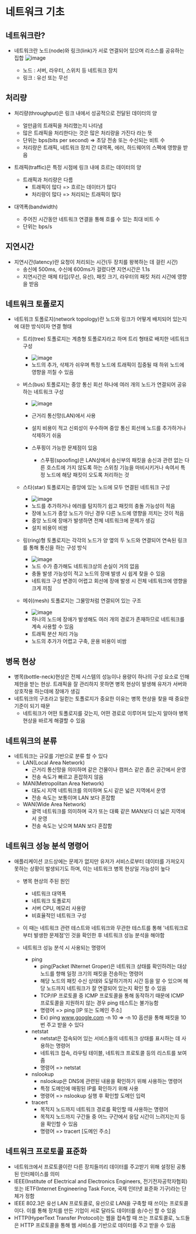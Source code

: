 # 네트워크 기초

## 네트워크란?
- 네트워크란 노드(node)와 링크(link)가 서로 연결되어 있으며 리소스를 공유하는 집합 ![image](https://github.com/BBOMS9105/CS/assets/124663932/46163e66-ae88-49b5-931b-7dd0242007dc)

  - 노드 : 서버, 라우터, 스위치 등 네트워크 장치
  - 링크 : 유선 또는 무선


## 처리량
- 처리량(throughput)은 링크 내에서 성공적으로 전달된 데이터의 양
  - 얼만큼의 트래픽을 처리했는지 나타냄
  - 많은 트래픽을 처리한다는 것은 많은 처리량을 가진다 라는 뜻
  - 단위는 bps(bits per second) => 초당 전송 또는 수신되는 비트 수
  - 처리량은 트래픽, 네트워크 장치 간 대역폭, 에러, 하드웨어의 스펙에 영향을 받음

- 트래픽(traffic)은 특정 시점에 링크 내에 흐르는 데이터의 양
  - 트래픽과 처리량은 다름
    - 트래픽이 많다 => 흐르는 데이터가 많다
    - 처리량이 많다 => 처리되는 트래픽이 많다

- 대역폭(bandwidth)
  - 주어진 시간동안 네트워크 연결을 통해 흐를 수 있는 최대 비트 수
  - 단위는 bps/s

## 지연시간
- 지연시간(latency)란 요청이 처리되는 시간(두 장치를 왕복하는 데 걸린 시간)
  - 송신에 500ms, 수신에 600ms가 걸렸다면 지연시간은 1.1s
  - 지연시간은 매체 타입(무선, 유선), 패킷 크기, 라우터의 패킷 처리 시간에 영향을 받음
 
## 네트워크 토폴로지
- 네트워크 토폴로지(network topology)란 노드와 링크가 어떻게 배치되어 있는지에 대한 방식이자 연결 형태
  - 트리(tree) 토폴로지는 계층형 토폴로지라고 하며 트리 형태로 배치한 네트워크 구성
    - ![image](https://github.com/BBOMS9105/CS/assets/124663932/53555d15-7e10-4652-aac6-fcc236ae2f25)
    - 노드의 추가, 삭제가 쉬우며 특정 노드에 트래픽이 집중될 때 하위 노드에 영향을 끼칠 수 있음

  - 버스(bus) 토폴로지는 중앙 통신 회선 하나에 여러 개의 노드가 연결되어 공유하는 네트워크 구성
    - ![image](https://github.com/BBOMS9105/CS/assets/124663932/22c0e7e0-af36-41e9-96dc-346f90389880)

    - 근거리 통신망(LAN)에서 사용
    - 설치 비용이 적고 신뢰성이 우수하며 중앙 통신 회선에 노드를 추가하거나 삭제하기 쉬움
    - 스푸핑이 가능한 문제점이 있음
      - 스푸핑(spoofing)은 LAN상에서 송신부의 패킷을 송신과 관련 없는 다른 호스트에 가지 않도록 하는 스위칭 기능을 마비시키거나 속여서 특정 노드에 해당 패킷이 오도록 처리하는 것

  - 스타(star) 토폴로지는 중앙에 있는 노드에 모두 연결된 네트워크 구성
    - ![image](https://github.com/BBOMS9105/CS/assets/124663932/1aa9850d-f098-4919-8e75-1e28fb7ef224)
    - 노드를 추가하거나 에러를 탐지하기 쉽고 패킷의 충돌 가능성이 적음
    - 장애 노드가 중앙 노드가 아닌 경우 다른 노드에 영향을 끼치는 것이 적음
    - 중앙 노드에 장애가 발생하면 전체 네트워크에 문제가 생김
    - 설치 비용이 비쌈

  - 링(ring)형 토폴로지는 각각의 노드가 양 옆의 두 노드와 연결되어 연속된 링크를 통해 통신을 하는 구성 방식
    - ![image](https://github.com/BBOMS9105/CS/assets/124663932/f84d5e36-8054-42af-bc26-480ac0e72928)
    - 노드 수가 증가해도 네트워크상의 손실이 거의 없음
    - 충돌 발생 가능성이 적고 노드의 장애 발생 시 쉽게 찾을 수 있음
    - 네트워크 구성 변경이 어렵고 회선에 장애 발생 시 전체 네트워크에 영향을 크게 끼침
    
  - 메쉬(mesh) 토폴로지는 그물망처럼 연결되어 있는 구조
    - ![image](https://github.com/BBOMS9105/CS/assets/124663932/3a2375dc-7626-47c3-a23c-2ca5a94b9252)
    - 하나의 노드에 장애가 발생해도 여러 개의 경로가 존재하므로 네트워크를 계속 사용할 수 있음
    - 트래픽 분산 처리 가능
    - 노드의 추가가 어렵고 구축, 운용 비용이 비쌈

## 병목 현상
- 병목(bottle-neck)현상은 전체 시스템의 성능이나 용량이 하나의 구성 요소로 인해 제한을 받는 현상. 트래픽을 잘 관리하지 못하면 병목 현상이 발생해 유저가 서버와 상호작용 하는데에 장애가 생김
- 네트워크의 구조라고 일컫는 토폴로지가 중요한 이유는 병목 현상을 찾을 때 중요한 기준이 되기 때문
  - 네트워크가 어떤 토폴로지를 갖는지, 어떤 경로로 이루어져 있는지 알아야 병목 현상을 바르게 해결할 수 있음

## 네트워크의 분류
- 네트워크는 규모를 기반으로 분류 할 수 있다
  - LAN(Local Area Network)
    - 근거리 통신망을 의미하며 같은 건물이나 캠퍼스 같은 좁은 공간에서 운영
    - 전송 속도가 빠르고 혼잡하지 않음
  - MAN(Metropolitan Area Network)
    - 대도시 지역 네트워크를 의미하며 도시 같은 넓은 지역에서 운영
    - 전송 속도는 보통이며 LAN 보다 혼잡함
  - WAN(Wide Area Network)
    - 광역 네트워크를 의미하며 국가 또는 대륙 같은 MAN보다 더 넓은 지역에서 운영
    - 전송 속도는 낮으며 MAN 보다 혼잡함

## 네트워크 성능 분석 명령어
- 애플리케이션 코드상에는 문제가 없지만 유저가 서비스로부터 데이터를 가져오지 못하는 상황이 발생되기도 하며, 이는 네트워크 병목 현상일 가능성이 높다
  - 병목 현상의 주된 원인
    - 네트워크 대역폭
    - 네트워크 토폴로지
    - 서버 CPU, 메모리 사용량
    - 비효율적인 네트워크 구성
  - 이 때는 네트워크 관련 테스트와 네트워크와 무관한 테스트를 통해 '네트워크로부터 발생한 문제점'인 것을 확인한 후 네트워크 성능 분석을 해야함
   
  - 네트워크 성능 분석 시 사용되는 명령어
    - ping
      - ping(Packet INternet Groper)은 네트워크 상태를 확인하려는 대상 노드를 향해 일정 크기의 패킷을 전송하는 명령어
      - 해당 노드의 패킷 수신 상태와 도달하기까지 시간 등을 알 수 있으며 해당 노드까지 네트워크가 잘 연결되어 있는지 확인 할 수 있음
      - TCP/IP 프로토콜 중 ICMP 프로토콜을 통해 동작하기 때문에 ICMP 프로토콜을 지원하지 않는 경우 ping 테스트는 불가능함
      - 명령어 => ping [IP 또는 도메인 주소]
      - Ex) ping www.google.com -n 10 => -n 10 옵션을 통해 패킷을 10번 주고 받을 수 있다
    - netstat
      - netstat은 접속되어 있는 서비스들의 네트워크 상태를 표시하는 데 사용하는 명령어
      - 네트워크 접속, 라우팅 테이블, 네트워크 프로토콜 등의 리스트를 보여줌
      - 명령어 => netstat
    - nslookup
      - nslookup은 DNS에 관련된 내용을 확인하기 위해 사용하는 명령어
      - 특정 도메인에 매핑된 IP를 확인하기 위해 사용
      - 명령어 => nslookup 실행 후 확인할 도메인 입력
    - tracert
      - 목적지 노드까지 네트워크 경로를 확인할 때 사용하는 명령어
      - 목적지 노드까지 구간들 중 어느 구간에서 응답 시간이 느려지는지 등을 확인할 수 있음
      - 명령어 => tracert [도메인 주소]

## 네트워크 프로토콜 표준화
- 네트워크에서 프로토콜이란 다른 장치들끼리 데이터를 주고받기 위해 설정된 공통된 인터페이스를 의미
- IEEE(Institute of Electrical and Electronics Engineers, 전기전자공학자협회) 또는 IETF(Internet Engineering Task Force, 국제 인터넷 표준화 기구)라는 단체가 정함
- IEEE 802.3은 유선 LAN 프로토콜로, 유선으로 LAN을 구축할 때 쓰이는 프로토콜이다. 이를 통해 장치를 만든 기업이 서로 달라도 데이터를 송/수신 할 수 있음
- HTTP(HyperText Transfer Protocol)는 웹을 접속할 때 쓰는 프로토콜로, 노드들은 HTTP 프로토콜을 통해 웹 서비스를 기반으로 데이터를 주고 받을 수 있음
